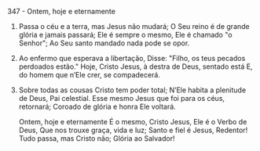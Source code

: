 347 - Ontem, hoje e eternamente

1. Passa o céu e a terra, mas Jesus não mudará;
   O Seu reino é de grande glória e jamais passará;
   Ele é sempre o mesmo, Ele é chamado "o Senhor";
   Ao Seu santo mandado nada pode se opor.

2. Ao enfermo que esperava a libertação,
   Disse: "Filho, os teus pecados perdoados estão."
   Hoje, Cristo Jesus, à destra de Deus, sentado está
   E, do homem que n’Ele crer, se compadecerá.

3. Sobre todas as cousas Cristo tem poder total;
   N’Ele habita a plenitude de Deus, Pai celestial.
   Esse mesmo Jesus que foi para os céus, retornará;
   Coroado de glória e honra Ele voltará.

   Ontem, hoje e eternamente
   É o mesmo, Cristo Jesus,
   Ele é o Verbo de Deus,
   Que nos trouxe graça, vida e luz;
   Santo e fiel é Jesus, Redentor!
   Tudo passa, mas Cristo não;
   Glória ao Salvador!
